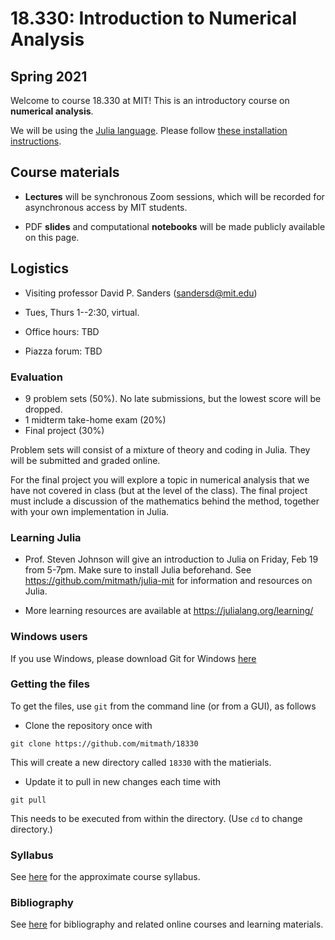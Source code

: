 # 18.330: Introduction to Numerical Analysis

## Spring 2021

Welcome to course 18.330 at MIT! This is an introductory course on **numerical analysis**.

We will be using the [Julia language](www.julialang.org). Please follow [these installation instructions](https://computationalthinking.mit.edu/Spring21/installation/).

## Course materials
- **Lectures** will be synchronous Zoom sessions, which will be recorded for asynchronous access by MIT students.

- PDF **slides** and computational **notebooks** will be made publicly available on this page.

## Logistics

- Visiting professor David P. Sanders ([sandersd@mit.edu](mailto:sandersd@mit.edu))

- Tues, Thurs 1--2:30, virtual.

- Office hours:
  TBD

- Piazza forum: TBD
<!-- 
### Slides, notebooks and recordings from lectures

- Slides and notebooks for each lecture are available in the [lectures](lectures) directory.

- Screen recordings of lectures are available [here](https://www.dropbox.com/sh/ubkqwrqxnukgllc/AAA2cH9r7YQL7WmYVt-bblxta?dl=0)

- Summaries of each lecture are [here](summaries.md) -->

### Evaluation

- 9 problem sets (50%). No late submissions, but the lowest score will be dropped.
- 1 midterm take-home exam (20%)
- Final project (30%)

Problem sets will consist of a mixture of theory and coding in Julia. They will be submitted and graded online.

For the final project you will explore a topic in numerical analysis that we have not covered in class (but at the level of the class). The final project must include a discussion of the mathematics behind the method, together with your own implementation in Julia.

### Learning Julia

- Prof. Steven Johnson will give an introduction to Julia on Friday, Feb 19 from 5-7pm. Make sure to install Julia beforehand. See https://github.com/mitmath/julia-mit for information and resources on Julia.

- More learning resources are available at https://julialang.org/learning/

### Windows users

If you use Windows, please download Git for Windows [here](https://gitforwindows.org)

### Getting the files

To get the files, use `git` from the command line (or from a GUI), as follows

- Clone the repository once with
```
git clone https://github.com/mitmath/18330
```
This will create a new directory called `18330` with the matierials.


- Update it to pull in new changes each time with
```
git pull
```
This needs to be executed from within the directory. (Use `cd` to change directory.)

### Syllabus
See [here](syllabus.md) for the approximate course syllabus.

### Bibliography

See [here](bibliography.md) for bibliography and related online courses and learning materials.
